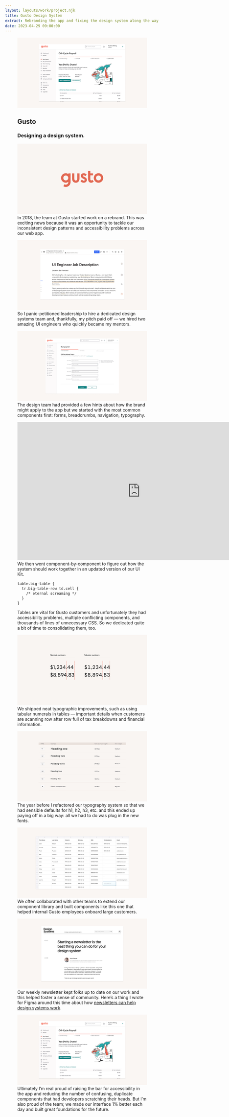 ```yaml
---
layout: layouts/work/project.njk
title: Gusto Design System
extract: Rebranding the app and fixing the design system along the way.
date: 2023-04-29 09:00:00
---
```


<div class="carousel">
  <figure class="work-title">
    <img src="/images/work/gusto/gusto-rebrand.webp" alt="A screenshot of the new Gusto homepage after the rebrand"/>
    <figcaption>
      <div>
        <h2>Gusto</h2>
        <h3>Designing a design system.</h3>
      </div>
    </figcaption>
  </figure>

  <figure>
    <img src="/images/work/gusto/gusto-logo-rebrand.svg" />
    <figcaption>
      In 2018, the team at Gusto started work on a rebrand. This was exciting news because it was an opportunity to tackle our inconsistent design patterns and accessibility problems across our web app.
    </figcaption>
  </figure>

  <figure>
    <img src="/images/work/gusto/ui-engineer-job.webp" loading="lazy" alt="A screenshot of a document I wrote to convince design leadership to hire UI engineers. It worked!"/>
    <figcaption>
      So I panic-petitioned leadership to hire a dedicated design systems team and, thankfully, my pitch paid off — we hired two amazing UI engineers who quickly became my mentors.
    </figcaption>
  </figure>

  <figure>
    <img src="/images/work/gusto/run-payroll.webp" loading="lazy" alt="An example of our form components, in the new Gusto style"/>
    <figcaption>
      The design team had provided a few hints about how the brand might apply to the app but we started with the most common components first: forms, breadcrumbs, navigation, typography.
    </figcaption>
  </figure>

  <figure>
    <iframe style="border: 1px solid rgba(0, 0, 0, 0.1);" width="800" height="450" src="https://www.figma.com/embed?embed_host=share&url=https%3A%2F%2Fwww.figma.com%2Ffile%2FJaW80LDp5yRX1tbo1MSfG3%2FGusto-UI-Kit-v2%3Ftype%3Ddesign%26node-id%3D0%253A1%26t%3DgXpjqI71pCTEKla7-1"></iframe>
    <figcaption>We then went component-by-component to figure out how the system should work together in an updated version of our UI Kit.</figcaption>
  </figure>

  <figure>
    <pre class="language-css"><code class="language-css"><span class="token selector">table.big-table</span> <span class="token punctuation">{</span><br>  <span class="token selector">tr.big-table-row td.cell</span> <span class="token punctuation">{</span><br>    /* eternal screaming */<br>  <span class="token punctuation">}</span><br><span class="token punctuation">}</span></code></pre>
    <figcaption>Tables are vital for Gusto customers and unfortunately they had accessibility problems, multiple conflicting components, and thousands of lines of unnecessary CSS. So we dedicated quite a bit of time to consolidating them, too.</figcaption>
  </figure>

  <figure>
   <img src="/images/work/gusto/tabular-numbers.svg" loading="lazy"/> 
   <figcaption>We shipped neat typographic improvements, such as using tabular numerals in tables — important details when customers are scanning row after row full of tax breakdowns and financial information.</figcaption>
  </figure>

  <figure>
   <img src="/images/work/gusto/typographic-scales.svg" loading="lazy"/> 
   <figcaption> 
    The year before I refactored our typography system so that we had sensible defaults for h1, h2, h3, etc. and this ended up paying off in a big way: all we had to do was plug in the new fonts.
  </figcaption>
</figure>

  <figure>
   <img src="/images/work/gusto/spreadsheet.webp" loading="lazy"/> 
    <figcaption>We often collaborated with other teams to extend our component library and built components like this one that helped internal Gusto employees onboard large customers.</figcaption>
  </figure>

  <figure>
    <img src="/images/work/gusto/design-system-newsletter.webp" loading="lazy" alt="A screenshot of the Figma Design Systems publication website were they rather kindly let me write something about design systems and newsletters"/>
    <figcaption><div>Our weekly newsletter kept folks up to date on our work and this helped foster a sense of community. Here’s a thing I wrote for Figma around this time about how <a href="https://www.designsystems.com/starting-a-newsletter-is-the-best-thing-you-can-do-for-your-design-system/">newsletters can help design systems work</a>.</div></figcaption>
  </figure>

  <figure>
    <img src="/images/work/gusto/gusto-rebrand.webp" alt="A screenshot of the new Gusto homepage after the rebrand"/>
    <figcaption>Ultimately I’m real proud of raising the bar for accessibility in the app and reducing the number of confusing, duplicate components that had developers scratching their heads. But I’m also proud of the team; we made our interface 1% better each day and built great foundations for the future.</figcaption>
  </figure>
</div>
